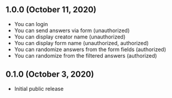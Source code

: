 ## 1.0.0 (October 11, 2020)
- You can login 
- You can send answers via form (unauthorized)
- You can display creator name (unauthorized)
- You can display form name (unauthorized, authorized)
- You can randomize answers from the form fields (authorized)
- You can randomize from the filtered answers (authorized)

## 0.1.0 (October 3, 2020)
- Initial public release
